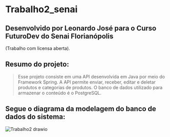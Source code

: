 # Trabalho2_senai

## Desenvolvido por Leonardo José para o Curso FuturoDev do Senai Florianópolis
(Trabalho com licensa aberta).

## Resumo do projeto:
> Esse projeto consiste em uma API desenvolvida em Java por meio do Framework Spring. A API permite enviar, receber, editar e deletar produtos e categorias de produtos. O banco de dados utilizado para armazenar o conteúdo é o PostgreSQL.

## Segue o diagrama da modelagem do banco de dados do sistema:
![Trabalho2 drawio](https://user-images.githubusercontent.com/42273570/205195766-5e7eaab0-8926-4d3d-9743-7bc1643897b1.png)


